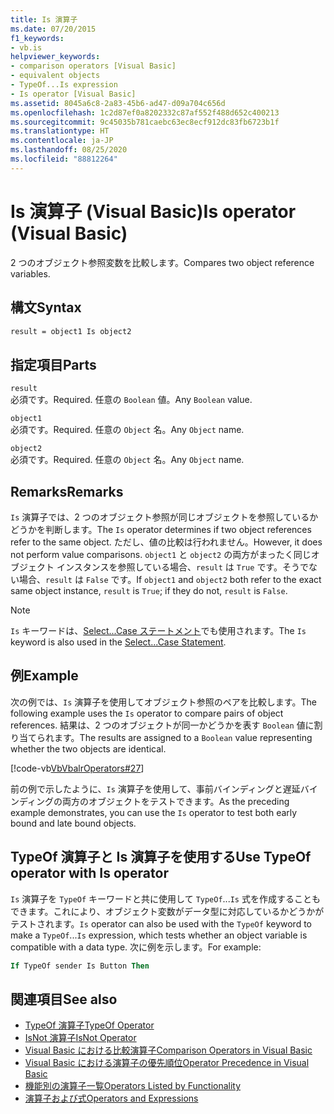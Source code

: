 ```yaml
---
title: Is 演算子
ms.date: 07/20/2015
f1_keywords:
- vb.is
helpviewer_keywords:
- comparison operators [Visual Basic]
- equivalent objects
- TypeOf...Is expression
- Is operator [Visual Basic]
ms.assetid: 8045a6c8-2a83-45b6-ad47-d09a704c656d
ms.openlocfilehash: 1c2d87ef0a8202332c87af552f488d652c400213
ms.sourcegitcommit: 9c45035b781caebc63ec8ecf912dc83fb6723b1f
ms.translationtype: HT
ms.contentlocale: ja-JP
ms.lasthandoff: 08/25/2020
ms.locfileid: "88812264"
---
```

# <a name="is-operator-visual-basic"></a><span data-ttu-id="02f7b-102">Is 演算子 (Visual Basic)</span><span class="sxs-lookup"><span data-stu-id="02f7b-102">Is operator (Visual Basic)</span></span>

<span data-ttu-id="02f7b-103">2 つのオブジェクト参照変数を比較します。</span><span class="sxs-lookup"><span data-stu-id="02f7b-103">Compares two object reference variables.</span></span>

## <a name="syntax"></a><span data-ttu-id="02f7b-104">構文</span><span class="sxs-lookup"><span data-stu-id="02f7b-104">Syntax</span></span>

```vb
result = object1 Is object2
```

## <a name="parts"></a><span data-ttu-id="02f7b-105">指定項目</span><span class="sxs-lookup"><span data-stu-id="02f7b-105">Parts</span></span>

 `result`  
 <span data-ttu-id="02f7b-106">必須です。</span><span class="sxs-lookup"><span data-stu-id="02f7b-106">Required.</span></span> <span data-ttu-id="02f7b-107">任意の `Boolean` 値。</span><span class="sxs-lookup"><span data-stu-id="02f7b-107">Any `Boolean` value.</span></span>  
  
 `object1`  
 <span data-ttu-id="02f7b-108">必須です。</span><span class="sxs-lookup"><span data-stu-id="02f7b-108">Required.</span></span> <span data-ttu-id="02f7b-109">任意の `Object` 名。</span><span class="sxs-lookup"><span data-stu-id="02f7b-109">Any `Object` name.</span></span>  
  
 `object2`  
 <span data-ttu-id="02f7b-110">必須です。</span><span class="sxs-lookup"><span data-stu-id="02f7b-110">Required.</span></span> <span data-ttu-id="02f7b-111">任意の `Object` 名。</span><span class="sxs-lookup"><span data-stu-id="02f7b-111">Any `Object` name.</span></span>  
  
## <a name="remarks"></a><span data-ttu-id="02f7b-112">Remarks</span><span class="sxs-lookup"><span data-stu-id="02f7b-112">Remarks</span></span>

<span data-ttu-id="02f7b-113">`Is` 演算子では、2 つのオブジェクト参照が同じオブジェクトを参照しているかどうかを判断します。</span><span class="sxs-lookup"><span data-stu-id="02f7b-113">The `Is` operator determines if two object references refer to the same object.</span></span> <span data-ttu-id="02f7b-114">ただし、値の比較は行われません。</span><span class="sxs-lookup"><span data-stu-id="02f7b-114">However, it does not perform value comparisons.</span></span> <span data-ttu-id="02f7b-115">`object1` と `object2` の両方がまったく同じオブジェクト インスタンスを参照している場合、`result` は `True` です。そうでない場合、`result` は `False` です。</span><span class="sxs-lookup"><span data-stu-id="02f7b-115">If `object1` and `object2` both refer to the exact same object instance, `result` is `True`; if they do not, `result` is `False`.</span></span>

> [!NOTE]
> <span data-ttu-id="02f7b-116">`Is` キーワードは、[Select...Case ステートメント](../statements/select-case-statement.md)でも使用されます。</span><span class="sxs-lookup"><span data-stu-id="02f7b-116">The `Is` keyword is also used in the [Select...Case Statement](../statements/select-case-statement.md).</span></span>
  
## <a name="example"></a><span data-ttu-id="02f7b-117">例</span><span class="sxs-lookup"><span data-stu-id="02f7b-117">Example</span></span>

<span data-ttu-id="02f7b-118">次の例では、`Is` 演算子を使用してオブジェクト参照のペアを比較します。</span><span class="sxs-lookup"><span data-stu-id="02f7b-118">The following example uses the `Is` operator to compare pairs of object references.</span></span> <span data-ttu-id="02f7b-119">結果は、2 つのオブジェクトが同一かどうかを表す `Boolean` 値に割り当てられます。</span><span class="sxs-lookup"><span data-stu-id="02f7b-119">The results are assigned to a `Boolean` value representing whether the two objects are identical.</span></span>

[!code-vb[VbVbalrOperators#27](~/samples/snippets/visualbasic/VS_Snippets_VBCSharp/VbVbalrOperators/VB/Class1.vb#27)]

<span data-ttu-id="02f7b-120">前の例で示したように、`Is` 演算子を使用して、事前バインディングと遅延バインディングの両方のオブジェクトをテストできます。</span><span class="sxs-lookup"><span data-stu-id="02f7b-120">As the preceding example demonstrates, you can use the `Is` operator to test both early bound and late bound objects.</span></span>

## <a name="use-typeof-operator-with-is-operator"></a><span data-ttu-id="02f7b-121">TypeOf 演算子と Is 演算子を使用する</span><span class="sxs-lookup"><span data-stu-id="02f7b-121">Use TypeOf operator with Is operator</span></span>

<span data-ttu-id="02f7b-122">`Is` 演算子を `TypeOf` キーワードと共に使用して `TypeOf`...`Is` 式を作成することもできます。これにより、オブジェクト変数がデータ型に対応しているかどうかがテストされます。</span><span class="sxs-lookup"><span data-stu-id="02f7b-122">`Is` operator can also be used with the `TypeOf` keyword to make a `TypeOf`...`Is` expression, which tests whether an object variable is compatible with a data type.</span></span> <span data-ttu-id="02f7b-123">次に例を示します。</span><span class="sxs-lookup"><span data-stu-id="02f7b-123">For example:</span></span>

```vb
If TypeOf sender Is Button Then
```

## <a name="see-also"></a><span data-ttu-id="02f7b-124">関連項目</span><span class="sxs-lookup"><span data-stu-id="02f7b-124">See also</span></span>

- [<span data-ttu-id="02f7b-125">TypeOf 演算子</span><span class="sxs-lookup"><span data-stu-id="02f7b-125">TypeOf Operator</span></span>](typeof-operator.md)
- [<span data-ttu-id="02f7b-126">IsNot 演算子</span><span class="sxs-lookup"><span data-stu-id="02f7b-126">IsNot Operator</span></span>](isnot-operator.md)
- [<span data-ttu-id="02f7b-127">Visual Basic における比較演算子</span><span class="sxs-lookup"><span data-stu-id="02f7b-127">Comparison Operators in Visual Basic</span></span>](../../programming-guide/language-features/operators-and-expressions/comparison-operators.md)
- [<span data-ttu-id="02f7b-128">Visual Basic における演算子の優先順位</span><span class="sxs-lookup"><span data-stu-id="02f7b-128">Operator Precedence in Visual Basic</span></span>](operator-precedence.md)
- [<span data-ttu-id="02f7b-129">機能別の演算子一覧</span><span class="sxs-lookup"><span data-stu-id="02f7b-129">Operators Listed by Functionality</span></span>](operators-listed-by-functionality.md)
- [<span data-ttu-id="02f7b-130">演算子および式</span><span class="sxs-lookup"><span data-stu-id="02f7b-130">Operators and Expressions</span></span>](../../programming-guide/language-features/operators-and-expressions/index.md)
